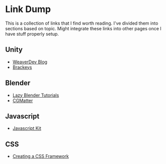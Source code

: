 Link Dump
=======

This is a collection of links that I find worth reading. I've divided them into sections based on topic. Might integrate these links into other pages once I have stuff properly setup.

Unity
---------

  * [WeaverDev Blog](https://www.weaverdev.io/)
  * [Brackeys](https://www.youtube.com/channel/UCYbK_tjZ2OrIZFBvU6CCMiA)

Blender
---------

  * [Lazy Blender Tutorials](https://www.youtube.com/channel/UCbmxZRQk-X0p-TOxd6PEYJA)
  * [CGMatter](https://www.youtube.com/channel/UCy1f4m64dwCwk8CBZ_vHfPg)

Javascript
---------

  * [Javascript Kit](http://www.javascriptkit.com/)

CSS
---------

  * [Creating a CSS Framework](https://www.codementor.io/ismail16smakosh23/my-short-journey-building-unnamed-my-own-css-framework-csqi9o679)
